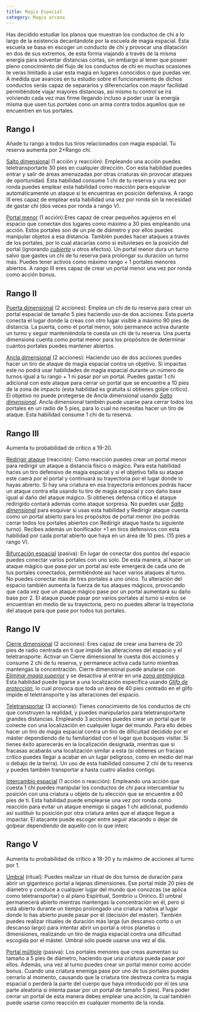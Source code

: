 ```yaml
---
title: Magia Espacial
category: Magia arcana
---
```


Has decidido estudiar los planos que muestran los conductos de chi a lo largo de la existencia decantándote por la escuela de magia espacial. Esta escuela se basa en escoger un conducto de chi  y provocar una dilatación en dos de sus extremos, de esta forma viajando a través de la misma energía para solventar distancias cortas, sin embargo al tener que poseer pleno conocimiento del flujo de los conductos de chi en muchas ocasiones te veras limitado a usar esta magia en lugares conocidos o que puedas ver. A medida que avances en tu estudio sobre el funcionamiento de dichos conductos serás capaz de separarlos y diferenciarlos con mayor facilidad permitiéndote viajar mayores distancias, así mismo tu control se irá volviendo cada vez mas firme llegando incluso a poder usar la energía misma que usen tus portales cono un arma contra todos aquellos que se encuentren en tus portales.

## Rango I

Añade tu rango a todos tus tiros relacionados con magia espacial. Tu reserva aumenta por 2+Rango chi.

<u>Salto dimensional</u> (1 acción y reacción): Empleando una acción puedes teletransportarte 30 pies en cualquier dirección. Con esta habilidad puedes entrar y salir de áreas amenazadas por otras criaturas sin provocar ataques de oportunidad. Esta habilidad consume 1 chi de tu reserva y una vez por ronda puedes emplear esta habilidad como reacción para esquivar automáticamente un ataque si te encuentras en posición defensiva. A rango III eres capaz de emplear esta habilidad una vez por ronda sin la necesidad de gastar chi (dos veces por ronda a rango V).

<u>Portal menor</u> (1 acción):Eres capaz de crear pequeños agujeros en el espacio que conectan dos lugares como máximo a 30 pies empleando una acción. Estos portales son de un pie de diámetro y por ellos puedes manipular objetos a esa distancia. También puedes hacer ataques a través de los portales, por lo cual atacarías como si estuvieses en la posición del portal (ignorando *[cubierta](https://raldamain.com/rules/Reglas%20principales/reglas%20de%20combate.html#cubierta)* u otros efectos). Un portal menor dura un turno salvo que gastes un chi de tu reserva para prolongar su duración un turno más. Puedes tener activos como máximo rango + 1 portales menores abiertos. A rango III eres capaz de crear un portal menor una vez por ronda como acción bonus.

## Rango II

<u>Puerta dimensional</u> (2 acciones): Emplea un chi de tu reserva para crear un portal espacial de tamaño 5 pies haciendo uso de dos acciones. Esta puerta conecta el lugar donde la creas con otro lugar visible a máximo 90 pies de distancia. La puerta, como el portal menor, solo permanece activa durante un turno y seguir manteniéndola te cuesta un chi de tu reserva. Una puerta dimensiona cuenta como portal menor para los propósitos de determinar cuántos portales puedes mantener abiertos.

<u>Ancla dimensional</u> (2 acciones): Haciendo uso de dos acciones puedes hacer un tiro de ataque de magia espacial contra un objetivo. Si impactas este no podrá usar habilidades de magia espacial durante un número de turnos igual a tu rango + 1 ni pasar por un portal. Puedes gastar 1 chi adicional con este ataque para cerrar un portal que se encuentre a 10 pies de la zona de impacto (esta habilidad es gratuita si obtienes golpe crítico). El objetivo no puede protegerse de Ancla dimensional usando *[Salto dimensional](https://raldamain.com/rules/Rangos/Magia%20arcana/magia%20espacial.html#rango-i)*. Ancla dimensional también puede usarse para cerrar todos los portales en un radio de 5 pies, para lo cual no necesitas hacer un tiro de ataque. Esta habilidad consume 1 chi de tu reserva.

## Rango III

Aumenta tu probabilidad de crítico a 19-20.

<u>Redirigir ataque</u> (reacción): Como reacción puedes crear un portal menor para redirigir un ataque a distancia físico o mágico. Para esta habilidad haces un tiro defensivo de magia espacial y si el objetivo falla su ataque este caerá por el portal y continuará su trayectoria por el lugar donde lo hayas abierto. Si hay una criatura en esa trayectoria entonces podrás hacer un ataque contra ella usando tu tiro de magia espacial y con daño base igual al daño del ataque mágico. Si obtienes defensa crítica el ataque redirigido contará además como ataque sorpresa. No puedes usar *[Salto dimensional](https://raldamain.com/rules/Rangos/Magia%20arcana/magia%20espacial.html#rango-i)* para esquivar si usas esta habilidad y Redirigir ataque cuenta como un portal abierto para los propósitos de portal menor (no podrás cerrar todos los portales abiertos con Redirigir ataque hasta tu siguiente turno). Recibes además un bonificador +1 en tiros defensivos con esta habilidad por cada portal abierto que haya en un área de 10 pies. (15 pies a rango V).

<u>Bifurcación espacial</u> (pasiva): En lugar de conectar dos puntos del espacio puedes conectar varios portales con uno solo. De esta manera, al hacer un ataque mágico que pase por un portal así este emergerá de cada uno de tus portales conectados, permitiéndote así hacer varios ataques al turno. No puedes conectar más de tres portales a uno único. Tu alteración del espacio también aumenta la fuerza de tus ataques mágicos, provocando que cada vez que un ataque mágico pase por un portal aumentará su daño base por 2. El ataque puede pasar por varios portales al turno si estos se encuentran en medio de su trayectoria, pero no puedes alterar la trayectoria del ataque para que pase por todos tus portales. 

## Rango IV

<u>Cierre dimensional</u> (2 acciones): Eres capaz de crear una barrera de 20 pies de radio centrada en ti que impide las alteraciones del espacio y el teletransporte. Activar un Cierre dimensional te cuesta dos acciones y consume 2 chi de tu reserva, y permanece activa cada turno mientras mantengas la concentración. Cierre dimensional puede anularse con *[Eliminar magia superior](https://raldamain.com/rules/Rangos/Magia%20arcana/magia%20protectora.html#rango-ii)* y se desactiva al entrar en una *[zona antimágica](https://raldamain.com/rules/Rangos/Magia%20arcana/magia%20protectora.html#rango-iv)*. Esta habilidad puede ligarse a una localización específica usando *[Glifo de protección](https://raldamain.com/rules/Rangos/Magia%20arcana/magia%20protectora.html#rango-iii)*, lo cual provoca que toda un área de 40 pies centrado en el glifo impide el teletransporte y las alteraciones del espacio. 

<u>Teletransportar</u> (3 acciones): Tienes conocimiento de los conductos de chi que construyen la realidad, y puedes manipularlos para teletransportarte grandes distancias. Empleando 3 acciones puedes crear un portal que te conecte con una localización en cualquier lugar del mundo. Para ello debes hacer un tiro de magia espacial contra un tiro de dificultad decidido por el máster dependiendo de tu familiaridad con el lugar que busques visitar. Si tienes éxito aparecerás en la localización designada, mientras que si fracasas acabarás una localización similar a esta (si obtienes un fracaso crítico puedes llegar a acabar en un lugar peligroso, como en medio del mar o debajo de la tierra). Un uso de esta habilidad consume 2 chi de tu reserva y puedes también transportar a hasta cuatro aliados contigo.

<u>Intercambio espacial</u> (1 acción o reacción): Empleando una acción que cuesta 1 chi puedes manipular los conductos de chi para intercambiar tu posición con una criatura u objeto de tu elección que se encuentre a 60 pies de ti. Esta habilidad puede emplearse una vez por ronda como reacción para evitar un ataque enemigo si pagas 1 chi adicional, pudiendo así sustituir tu posición por otra criatura antes que el ataque llegue a impactar. El atacante puede escoger entre seguir atacando o dejar de golpear dependiendo de aquello con lo que interc

## Rango V 

Aumenta tu probabilidad de crítico a 18-20 y tu máximo de acciones al turno por 1.

<u>Umbral</u> (ritual): Puedes realizar un ritual de dos turnos de duración para abrir un gigantesco portal a lejanas dimensiones. Ese portal mide 20 pies de diámetro y conduce a cualquier lugar del mundo que conozcas (se aplica como teletransportar) o al plano Espiritual, Sombrío u Onírico. El umbral permanecerá abierto mientras mantengas la concentración en él, pero si está abierto durante un tiempo prolongado una criatura nativa al lugar donde lo has abierto puede pasar por él (decisión del máster). También puedes realizar rituales de duración más larga (un descanso corto o un descanso largo) para intentar abrir un portal a otros planetas o dimensiones, realizando un tiro de magia espacial contra una dificultad escogida por el máster. Umbral sólo puede usarse una vez al día.

<u>Portal múltiple</u> (pasiva): Los portales menores que creas aumentan su tamaño a 5 pies de diámetro, haciendo que una criatura pueda pasar por ellos. Además, una vez al turno puedes crear un portal menor como acción bonus. Cuando una criatura enemiga pase por uno de tus portales puedes cerrarlo al momento, causando que la criatura tire destreza contra tu magia espacial o perderá la parte del cuerpo que haya introducido por él (es una parte aleatoria si intenta pasar por un portal de tamaño 5 pies). Para poder cerrar un portal de esta manera debes emplear una acción, la cual también puede usarse como reacción en cualquier momento de la ronda.